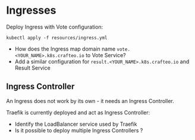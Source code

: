 # Ingresses

Deploy Ingress with Vote configuration:

```
kubectl apply -f resources/ingress.yml
```

- How does the Ingress map domain name `vote.<YOUR_NAME>.k8s.crafteo.io` to Vote Service?
- Add a similar configuration for `result.<YOUR_NAME>.k8s.crafteo.io` and Result Service

## Ingress Controller

An Ingress does not work by its own - it needs an Ingress Controller. 

Traefik is currently deployed and act as Ingress Controller:
- Identify the LoadBalancer service used by Traefik
- Is it possible to deploy multiple Ingress Controllers ? 